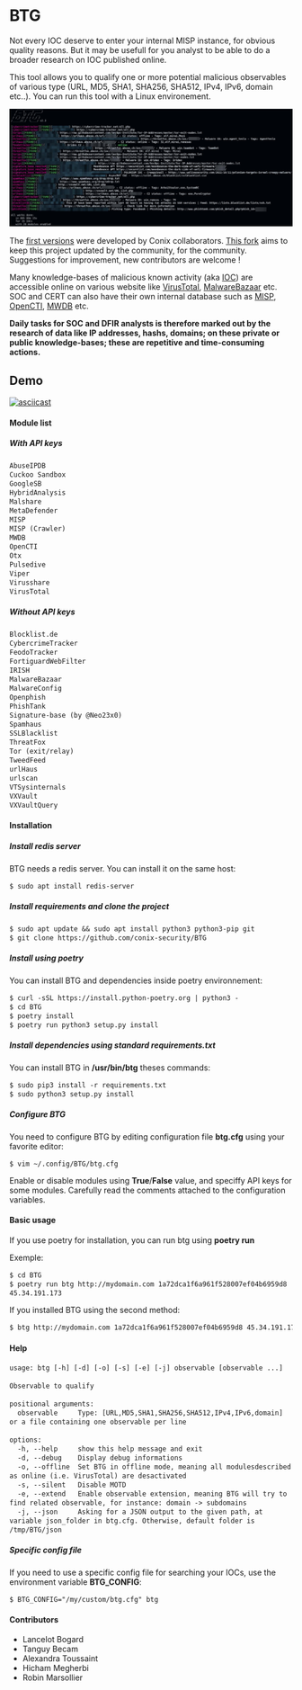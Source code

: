 # BTG

Not every IOC deserve to enter your internal MISP instance, for obvious quality reasons. But it may be usefull for you analyst to be able to do a broader research on IOC published online.

This tool allows you to qualify one or more potential malicious observables of various type (URL, MD5, SHA1, SHA256, SHA512, IPv4, IPv6, domain etc..). You can run this tool with a Linux environement.

![BTG Demo](./img/btg.png)

The [first versions](https://github.com/conix-security/BTG) were developed by Conix collaborators. [This fork](https://github.com/Maxou56800/BTG) aims to keep this project updated by the community, for the community. Suggestions for improvement, new contributors are welcome !

Many knowledge-bases of malicious known activity (aka [IOC](https://en.wikipedia.org/wiki/Indicator_of_compromise)) are accessible online on various website like [VirusTotal](https://virustotal.com), [MalwareBazaar](https://bazaar.abuse.ch) etc. SOC and CERT can also have their own internal database such as [MISP](http://www.misp-project.org), [OpenCTI](https://github.com/OpenCTI-Platform/opencti), [MWDB](https://github.com/CERT-Polska/mwdb-core) etc.

**Daily tasks for SOC and DFIR analysts is therefore marked out by the research of data like IP addresses, hashs, domains; on these private or public knowledge-bases; these are repetitive and time-consuming actions.**

## Demo

[![asciicast](https://asciinema.org/a/BpWztU8lDtFd5cXLivVL83Px3.png)](https://asciinema.org/a/BpWztU8lDtFd5cXLivVL83Px3)

#### Module list

##### With API keys
    AbuseIPDB
    Cuckoo Sandbox
    GoogleSB
    HybridAnalysis
    Malshare
    MetaDefender
    MISP
    MISP (Crawler)
    MWDB
    OpenCTI
    Otx
    Pulsedive
    Viper
    Virusshare
    VirusTotal

##### Without API keys
    Blocklist.de
    CybercrimeTracker
    FeodoTracker
    FortiguardWebFilter
    IRISH
    MalwareBazaar
    MalwareConfig
    Openphish
    PhishTank
    Signature-base (by @Neo23x0)
    Spamhaus
    SSLBlacklist
    ThreatFox
    Tor (exit/relay)
    TweedFeed
    urlHaus
    urlscan
    VTSysinternals
    VXVault
    VXVaultQuery

#### Installation

##### Install redis server

BTG needs a redis server. You can install it on the same host: 

```
$ sudo apt install redis-server
```

##### Install requirements and clone the project

```
$ sudo apt update && sudo apt install python3 python3-pip git
$ git clone https://github.com/conix-security/BTG
```

##### Install using poetry

You can install BTG and dependencies inside poetry environnement:

```
$ curl -sSL https://install.python-poetry.org | python3 -
$ cd BTG
$ poetry install
$ poetry run python3 setup.py install
```

##### Install dependencies using standard requirements.txt

You can install BTG in **/usr/bin/btg** theses commands:

```
$ sudo pip3 install -r requirements.txt
$ sudo python3 setup.py install
```

##### Configure BTG

You need to configure BTG by editing configuration file **btg.cfg** using your favorite editor:

```
$ vim ~/.config/BTG/btg.cfg
```

Enable or disable modules using **True**/**False** value, and speciffy API keys for some modules. Carefully read the comments attached to the configuration variables.

#### Basic usage

If you use poetry for installation, you can run btg using **poetry run**

Exemple:

```
$ cd BTG
$ poetry run btg http://mydomain.com 1a72dca1f6a961f528007ef04b6959d8 45.34.191.173
```

If you installed BTG using the second method:
```bash
$ btg http://mydomain.com 1a72dca1f6a961f528007ef04b6959d8 45.34.191.173
```

#### Help

```
usage: btg [-h] [-d] [-o] [-s] [-e] [-j] observable [observable ...]

Observable to qualify

positional arguments:
  observable     Type: [URL,MD5,SHA1,SHA256,SHA512,IPv4,IPv6,domain] or a file containing one observable per line

options:
  -h, --help     show this help message and exit
  -d, --debug    Display debug informations
  -o, --offline  Set BTG in offline mode, meaning all modulesdescribed as online (i.e. VirusTotal) are desactivated
  -s, --silent   Disable MOTD
  -e, --extend   Enable observable extension, meaning BTG will try to find related observable, for instance: domain -> subdomains
  -j, --json     Asking for a JSON output to the given path, at variable json_folder in btg.cfg. Otherwise, default folder is /tmp/BTG/json
```

##### Specific config file

If you need to use a specific config file for searching your IOCs, use the environment variable **BTG_CONFIG**:

```
$ BTG_CONFIG="/my/custom/btg.cfg" btg
```

#### Contributors
- Lancelot Bogard
- Tanguy Becam
- Alexandra Toussaint
- Hicham Megherbi
- Robin Marsollier
